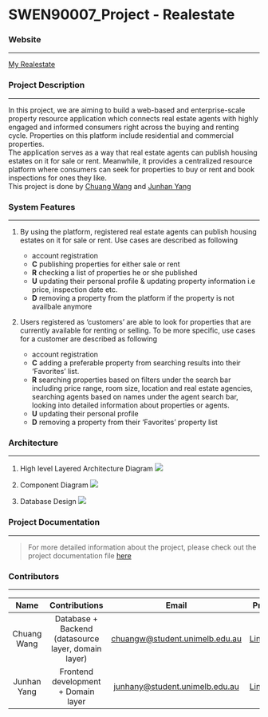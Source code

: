 # SWEN90007_Project - Realestate
### **Website**
---
[My Realestate](https://swen90007-2019-realestate.herokuapp.com/)

### **Project Description**
---
In this project, we are aiming to build a web-based and enterprise-scale property resource application which connects real estate agents with highly engaged and informed consumers right across the buying and renting cycle. Properties on this platform include residential and commercial properties. \
The application serves as a way that real estate agents can publish housing estates on it for sale or rent. Meanwhile, it provides a centralized resource platform where consumers can seek for properties to buy or rent and book inspections for ones they like.\
This project is done by [Chuang Wang](https://www.linkedin.com/in/chuangw/) and [Junhan Yang](https://www.linkedin.com/in/junhan-yang-269213190/)

### **System Features**
---
1. By using the platform, registered real estate agents can publish housing estates on it for sale or rent. Use cases are described as following
    - account registration
    - **C** publishing properties for either sale or rent
    - **R** checking a list of properties he or she published
    - **U** updating their personal profile & updating property information i.e price, inspection date etc.
    - **D** removing a property from the platform if the property is not availbale anymore

2. Users registered as ‘customers’ are able to look for properties that are currently available for renting or selling. To be more specific, use cases for a customer are described as following
    - account registration
    - **C** adding a preferable property from searching results into their ‘Favorites’ list.
    - **R** searching properties based on filters under the search bar including price range, room size, location and real estate agencies, searching agents based on names under the agent search bar, looking into detailed information about properties or agents.
    - **U** updating their personal profile
    - **D** removing a property from their ‘Favorites’ property list

### **Architecture**
---
1. High level Layered Architecture Diagram
![](https://github.com/chuangw46/SWEN90007_Project/blob/master/diagrams/SDA%20architechture%20diagram.png)

2. Component Diagram
![](https://github.com/chuangw46/SWEN90007_Project/blob/master/diagrams/SDA%20Component%20Diagram.png)

3. Database Design
![](https://github.com/chuangw46/SWEN90007_Project/blob/master/diagrams/database%20architecture%20.png)

### **Project Documentation**
---
> For more detailed information about the project, please check out the project documentation file [here](https://github.com/chuangw46/SWEN90007_Project/blob/master/SWEN90007_Project%20Documentation.pdf)




### **Contributors**
---

| **Name** | Contributions | **Email** | **Profile** |
|:-----------------:|:-------------:|:---------------:|:---------------:|
|  Chuang Wang |Database + Backend (datasource layer, domain layer)| chuangw@student.unimelb.edu.au| [LinkedIn](https://www.linkedin.com/in/chuangw/)|
| Junhan Yang | Frontend development + Domain layer | junhany@student.unimelb.edu.au | [LinkedIn](https://www.linkedin.com/in/junhan-yang-269213190/) |





